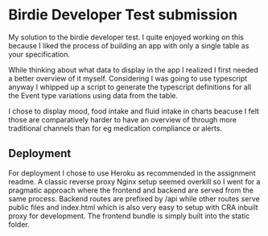 
# Birdie Developer Test submission

My solution to the birdie developer test. 
I quite enjoyed working on this because I liked the process 
 of building an app with only a single table as your specification.

While thinking about what data to display in the app I realized I first needed
a better overview of it myself. Considering I was going to use typescript anyway
I whipped up a script to generate the typescript definitions for all the Event type 
variations using data from the table. 

I chose to display mood, food intake and fluid intake in charts beacuse I felt those 
are comparatively harder to have an overview of through more traditional channels than for eg medication
compliance or alerts.
## Deployment

For deployment I chose to use Heroku as recommended in 
the assignment readme. A classic reverse proxy Nginx setup
seemed overkill so I went for a pragmatic approach where the frontend and backend are served from the same process. Backend routes are prefixed by /api while other routes
serve public files and index.html which is also very easy to setup with CRA inbuilt proxy for development. The frontend bundle is simply built into the static folder.